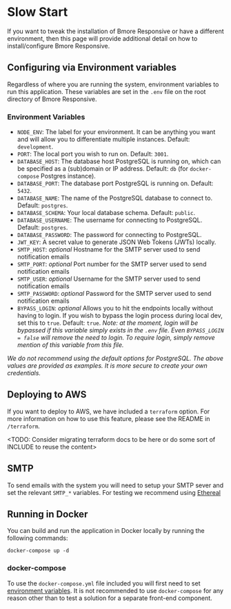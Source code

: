# Slow Start

If you want to tweak the installation of Bmore Responsive or have a different environment, then this page will provide additional detail on how to install/configure Bmore Responsive.

## Configuring via Environment variables

Regardless of where you are running the system, environment variables to run this application. These variables are set in the `.env` file on the root directory of Bmore Responsive.

### Environment Variables

- `NODE_ENV`: The label for your environment. It can be anything you want and will allow you to differentiate multiple instances. Default: `development`.
- `PORT`: The local port you wish to run on. Default: `3001`.
- `DATABASE_HOST`: The database host PostgreSQL is running on, which can be specified as a (sub)domain or IP address. Default: `db` (for `docker-compose` Postgres instance).
- `DATABASE_PORT`: The database port PostgreSQL is running on. Default: `5432`.
- `DATABASE_NAME`: The name of the PostgreSQL database to connect to. Default: `postgres`.
- `DATABASE_SCHEMA`: Your local database schema. Default: `public`.
- `DATABASE_USERNAME`: The username for connecting to PostgreSQL. Default: `postgres`.
- `DATABASE_PASSWORD`: The password for connecting to PostgreSQL.
- `JWT_KEY`: A secret value to generate JSON Web Tokens (JWTs) locally.
- `SMTP_HOST`: _optional_ Hostname for the SMTP server used to send notification emails
- `SMTP_PORT`: _optional_ Port number for the SMTP server used to send notification emails
- `SMTP_USER`: _optional_ Username for the SMTP server used to send notification emails
- `SMTP_PASSWORD`: _optional_ Password for the SMTP server used to send notification emails
- `BYPASS_LOGIN`: _optional_ Allows you to hit the endpoints locally without having to login. If you wish to bypass the login process during local dev, set this to `true`. Default: `true`. _Note: at the moment, login will be bypassed if this variable simply exists in the `.env` file. Even `BYPASS_LOGIN = false` will remove the need to login. To require login, simply remove mention of this variable from this file._

_We do not recommend using the default options for PostgreSQL. The above values are provided as examples. It is more secure to create your own credentials._

## Deploying to AWS

If you want to deploy to AWS, we have included a `terraform` option. For more information on how to use this feature, please see the README in `/terraform`.

<TODO: Consider migrating terraform docs to be here or do some sort of INCLUDE to reuse the content>

## SMTP

To send emails with the system you will need to setup your SMTP sever and set the relevant `SMTP_*` variables. For testing we recommend using [Ethereal](https://ethereal.email/)

## Running in Docker

You can build and run the application in Docker locally by running the following commands:

```shell
docker-compose up -d
```

### docker-compose

To use the `docker-compose.yml` file included you will first need to set [environment variables](#environment-variables). It is not recommended to use `docker-compose` for any reason other than to test a solution for a separate front-end component.
